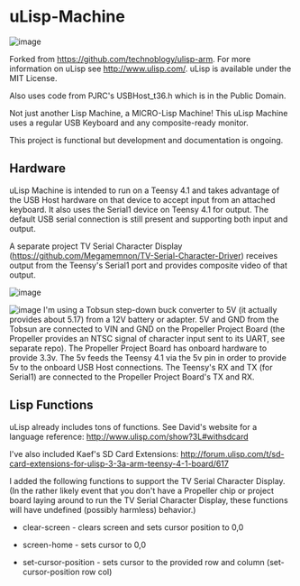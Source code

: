 # uLisp-Machine

![image](https://user-images.githubusercontent.com/3956352/145697385-0c8a35ba-d28c-41e0-b04e-0f63ff10d5e0.png)


Forked from https://github.com/technoblogy/ulisp-arm. For more information on uLisp see http://www.ulisp.com/. uLisp is available under the MIT License.

Also uses code from PJRC's USBHost_t36.h which is in the Public Domain.

Not just another Lisp Machine, a MICRO-Lisp Machine! This uLisp Machine uses a regular USB Keyboard and any composite-ready monitor.

This project is functional but development and documentation is ongoing.

## Hardware

uLisp Machine is intended to run on a Teensy 4.1 and takes advantage of the USB Host hardware on that device to accept input from an attached keyboard. It also uses the Serial1 device on Teensy 4.1 for output. The default USB serial connection is still present and supporting both input and output.

A separate project TV Serial Character Display (https://github.com/Megamemnon/TV-Serial-Character-Driver) receives output from the Teensy's Serial1 port and provides composite video of that output.

![image](https://user-images.githubusercontent.com/3956352/145697403-7be1b4b3-fedc-4cdf-87f6-d21031025376.png)

![image](https://user-images.githubusercontent.com/3956352/145697410-8c8b9f0d-cc21-4d80-96d6-ae01b14c756f.png)
I'm using a Tobsun step-down buck converter to 5V (it actually provides about 5.17) from a 12V battery or adapter. 5V and GND from the Tobsun are connected to VIN and GND on the Propeller Project Board (the Propeller provides an NTSC signal of character input sent to its UART, see separate repo). The Propeller Project Board has onboard hardware to provide 3.3v. The 5v feeds the Teensy 4.1 via the 5v pin in order to provide 5v to the onboard USB Host connections. The Teensy's RX and TX (for Serial1) are connected to the Propeller Project Board's TX and RX. 

## Lisp Functions

uLisp already includes tons of functions. See David's website for a language reference: http://www.ulisp.com/show?3L#withsdcard

I've also included Kaef's SD Card Extensions: http://forum.ulisp.com/t/sd-card-extensions-for-ulisp-3-3a-arm-teensy-4-1-board/617

I added the following functions to support the TV Serial Character Display. (In the rather likely event that you don't have a Propeller chip or project board laying around to run the TV Serial Character Display, these functions will have undefined (possibly harmless) behavior.)

- clear-screen          - clears screen and sets cursor position to 0,0

- screen-home           - sets cursor to 0,0
  
- set-cursor-position   - sets cursor to the provided row and column (set-cursor-position row col)
